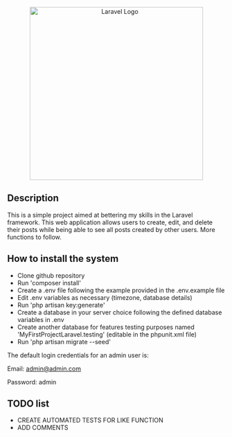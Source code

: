 <p align="center"><a href="https://laravel.com" target="_blank"><img src="https://raw.githubusercontent.com/laravel/art/master/logo-lockup/5%20SVG/2%20CMYK/1%20Full%20Color/laravel-logolockup-cmyk-red.svg" width="400" alt="Laravel Logo"></a></p>

## Description

This is a simple project aimed at bettering my skills in the Laravel framework. This web application allows users to create, edit, and delete their posts while being able to see all posts created by other users. More functions to follow.

## How to install the system

-   Clone github repository
-   Run 'composer install'
-   Create a .env file following the example provided in the .env.example file
-   Edit .env variables as necessary (timezone, database details)
-   Run 'php artisan key:generate'
-   Create a database in your server choice following the defined database variables in .env
-   Create another database for features testing purposes named 'MyFirstProjectLaravel.testing' (editable in the phpunit.xml file)
-   Run 'php artisan migrate --seed'

The default login credentials for an admin user is:

Email: admin@admin.com

Password: admin

## TODO list

-   CREATE AUTOMATED TESTS FOR LIKE FUNCTION
-   ADD COMMENTS
